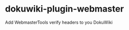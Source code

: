 dokuwiki-plugin-webmaster
=========================

Add WebmasterTools verify headers to you DokuWiki
